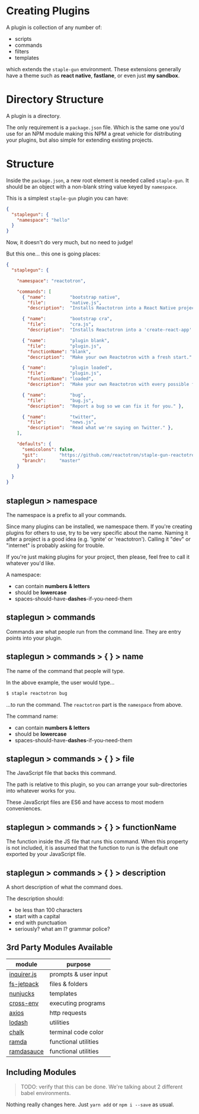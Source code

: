 # Creating Plugins

A plugin is collection of any number of:

* scripts
* commands
* filters
* templates

which extends the `staple-gun` environment. These extensions generally have a
theme such as **react native**, **fastlane**, or even just **my sandbox**.


# Directory Structure

A plugin is a directory.

The only requirement is a `package.json` file. Which is the same one you'd use
for an NPM module making this NPM a great vehicle for distributing your plugins,
but also simple for extending existing projects.

# Structure

Inside the `package.json`, a new root element is needed called `staple-gun`. It
should be an object with a non-blank string value keyed by `namespace`.

This is a simplest `staple-gun` plugin you can have:

```json
{
  "staplegun": {
    "namespace": "hello"
  }
}
```

Now, it doesn't do very much, but no need to judge!

But this one... this one is going places:

```json
{
  "staplegun": {

    "namespace": "reactotron",

    "commands": [
      { "name":         "bootstrap native",
        "file":         "native.js",
        "description":  "Installs Reactotron into a React Native project." },

      { "name":         "bootstrap cra",
        "file":         "cra.js",
        "description":  "Installs Reactotron into a 'create-react-app' React JS app" },

      { "name":         "plugin blank",
        "file":         "plugin.js",
        "functionName": "blank",
        "description":  "Make your own Reactotron with a fresh start." },

      { "name":         "plugin loaded",
        "file":         "plugin.js",
        "functionName": "loaded",
        "description":  "Make your own Reactotron with every possible feature documented." },

      { "name":         "bug",
        "file":         "bug.js",
        "description":  "Report a bug so we can fix it for you." },

      { "name":         "twitter",
        "file":         "news.js",
        "description":  "Read what we're saying on Twitter." },
    ],

    "defaults": {
      "semicolons": false,
      "git":        "https://github.com/reactotron/staple-gun-reactotron",
      "branch":     "master"
    }

  }
}
```


## staplegun &gt; namespace
The namespace is a prefix to all your commands.

Since many plugins can be installed, we namespace them. If you're creating plugins
for others to use, try to be very specific about the name. Naming it after a project
is a good idea (e.g. 'ignite' or 'reactotron'). Calling it "dev" or "internet" is
probably asking for trouble.

If you're just making plugins for your project, then please, feel free to call it
whatever you'd like.

A namespace:

* can contain **numbers & letters**
* should be **lowercase**
* spaces-should-have-**dashes**-if-you-need-them

## staplegun &gt; commands

Commands are what people run from the command line. They are entry
points into your plugin.


## staplegun &gt; commands &gt; { } &gt; name

The name of the command that people will type.

In the above example, the user would type...

```sh
$ staple reactotron bug
```

...to run the command. The `reactotron` part is the `namespace` from above.

The command name:

* can contain **numbers & letters**
* should be **lowercase**
* spaces-should-have-**dashes**-if-you-need-them


## staplegun &gt; commands &gt; { } &gt; file

The JavaScript file that backs this command.

The path is relative to this plugin, so you can arrange your
sub-directories into whatever works for you.

These JavaScript files are ES6 and have access to most modern conveniences.

## staplegun &gt; commands &gt; { } &gt; functionName

The function inside the JS file that runs this command. When this property
is not included, it is assumed that the function to run is the default one
exported by your JavaScript file.

## staplegun &gt; commands &gt; { } &gt; description

A short description of what the command does.

The description should:

* be less than 100 characters
* start with a capital
* end with punctuation
* seriously? what am I? grammar police?


## 3rd Party Modules Available

| module     | purpose              |
|------------|----------------------|
| [inquirer.js](https://github.com/SBoudrias/Inquirer.js) | prompts & user input |
| [fs-jetpack](https://github.com/szwacz/fs-jetpack)      | files & folders |
| [nunjucks](https://github.com/mozilla/nunjucks)         | templates |
| [cross-env](https://github.com/kentcdodds/cross-env)    | executing programs |
| [axios](https://github.com/mzabriskie/axios)            | http requests |
| [lodash](https://github.com/lodash/lodash)              | utilities |
| [chalk](https://github.com/chalk/chalk)                 | terminal code color |
| [ramda](https://github.com/ramda/ramda)                 | functional utilities |
| [ramdasauce](https://github.com/skellock/ramdasauce)    | functional utilities |

## Including Modules

> TODO: verify that this can be done.  We're talking about 2 different babel environments.

Nothing really changes here.  Just `yarn add` or `npm i --save` as usual.
